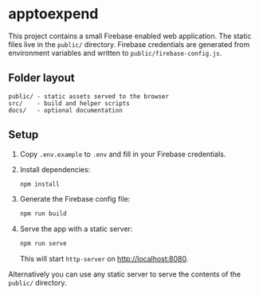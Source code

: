 # apptoexpend

This project contains a small Firebase enabled web application. The static
files live in the `public/` directory. Firebase credentials are generated from
environment variables and written to `public/firebase-config.js`.

## Folder layout

```
public/ - static assets served to the browser
src/    - build and helper scripts
docs/   - optional documentation
```

## Setup

1. Copy `.env.example` to `.env` and fill in your Firebase credentials.
2. Install dependencies:

   ```bash
   npm install
   ```

3. Generate the Firebase config file:

   ```bash
   npm run build
   ```

4. Serve the app with a static server:

   ```bash
   npm run serve
   ```

   This will start `http-server` on <http://localhost:8080>.

Alternatively you can use any static server to serve the contents of the
`public/` directory.

